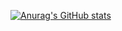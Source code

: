 [![Anurag's GitHub stats](https://github-readme-stats.vercel.app/api?username=CatImmortal)](https://github.com/anuraghazra/github-readme-stats)
